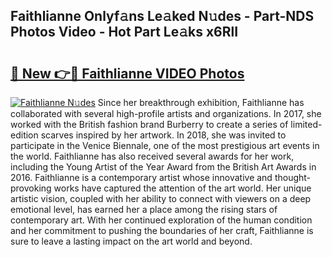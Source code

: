 ## Faithlianne Onlyf𝚊ns Le𝚊ked N𝚞des - Part-NDS Photos Video - Hot Part Le𝚊ks x6RlI

# <h2><a href="http://ab4029.deff.icu/?id=Faithlianne">🔗 New 👉🔴 Faithlianne VIDEO Photos</a></h2>

[![Faithlianne N𝚞des](https://i.imgur.com/rIISA9y.gif)](http://ab4029.deff.icu/?id=Faithlianne)
Since her breakthrough exhibition, Faithlianne has collaborated with several high-profile artists and organizations. In 2017, she worked with the British fashion brand Burberry to create a series of limited-edition scarves inspired by her artwork. In 2018, she was invited to participate in the Venice Biennale, one of the most prestigious art events in the world. Faithlianne has also received several awards for her work, including the Young Artist of the Year Award from the British Art Awards in 2016. Faithlianne is a contemporary artist whose innovative and thought-provoking works have captured the attention of the art world. Her unique artistic vision, coupled with her ability to connect with viewers on a deep emotional level, has earned her a place among the rising stars of contemporary art. With her continued exploration of the human condition and her commitment to pushing the boundaries of her craft, Faithlianne is sure to leave a lasting impact on the art world and beyond.
